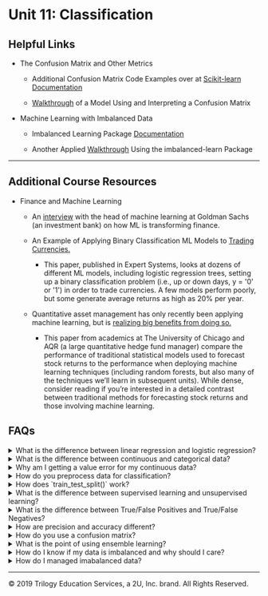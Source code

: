 # Unit 11: Classification

## Helpful Links
* The Confusion Matrix and Other Metrics

  *  Additional Confusion Matrix Code Examples over at [Scikit-learn Documentation](https://scikit-learn.org/stable/modules/generated/sklearn.metrics.confusion_matrix.html)

  *  [Walkthrough](https://scikit-learn.org/stable/modules/generated/sklearn.metrics.confusion_matrix.html) of a Model Using and Interpreting a Confusion Matrix


* Machine Learning with Imbalanced Data

  * Imbalanced Learning Package [Documentation](https://imbalanced-learn.readthedocs.io/en/stable/index.html)

  * Another Applied [Walkthrough](https://towardsdatascience.com/a-deep-dive-into-imbalanced-data-over-sampling-f1167ed74b5) Using the imbalanced-learn Package



---

## Additional Course Resources

* Finance and Machine Learning
  *  An [interview](https://insights.som.yale.edu/insights/will-machine-learning-transform-finance) with the head of machine learning at Goldman Sachs (an investment bank) on how ML is transforming finance.

  * An Example of Applying Binary Classification ML Models to [Trading Currencies.](http://nrl.northumbria.ac.uk/34544/1/Evaluating%20machine%20learning.pdf)
    *  This paper, published in Expert Systems, looks at dozens of different ML models, including logistic regression trees, setting up a binary classification problem (i.e., up or down days, y = '0' or '1') in order to trade currencies. A few models perform poorly, but some generate average returns as high as 20% per year.

  *   Quantitative asset management has only recently been applying machine learning, but is [realizing big benefits from doing so.](https://dachxiu.chicagobooth.edu/download/ML.pdf)
      *  This paper from academics at The University of Chicago and AQR (a large quantitative hedge fund manager) compare the performance of traditional statistical models used to forecast stock returns to the performance when deploying machine learning techniques (including random forests, but also many of the techniques we’ll learn in subsequent units). While dense, consider reading if you’re interested in a detailed contrast between traditional methods for forecasting stock returns and those involving machine learning.

## FAQs

<details>
<summary>What is the difference between linear regression and logistic regression?</summary>

Though both use regression techniques, linear and logistic regressions are both quite different.  If the values you are predicting are continuous meaning they can be any number, then linear regression is the correct model.  If your values are categorical or binary, then logistic regression is the correct model.
</details>

<details>
<summary>What is the difference between continuous and categorical data?</summary>
Continous data is quantitative data that can be any number with infinte possibilities.
Categorical data is data that can be classified in specific groups.

Examples of categorical data inclue:
- Male, Female
- Yes, No
- Positve, Negative
- Good, Bad, Neutral
- Snickers, Milky Way, Twix
- Soccer, Hockey, Baseball, Basketball, Lacrosse

</details>

<details>
<summary>
Why am I getting a value error for my continuous data?</summary>

Are you running a Logistic Regression model and keep getting an error like the one below?

![continuous_err](Images/continuous_err.PNG)

This error means you are giving non-categorical data to your Logistic Regression model.  Logistic Regression models use categorical data, and cannot compute continuous data.

</details>


<details>
<summary>
 How do you preprocess data for classification?</summary>
Most categorical data is text based and must be converted to numerical so that computations can be ran.  For example ir your categories are male and female, you could convert them to 0 and 1.  scikit-learn offers functions that can handle this conversion simply.  Two options are `.LabelEncoder()` and `OneHotEncoder()`.

<blockquote>
<details>
<summary>Preprocessing Target Data</summary>

Using the .`Labelencoder()` method from scikit-learn we can convert categorical data to numberical.  We begin with a simple DataFrame showing 6 countries:

![country_df1](Images/country_df1.PNG)

Then we import `LabelEncoder` from sklern.preprocessing, after which we instantiate the `.LabelEncoder()` object, run a `.fit()` then `.transform()`.  The results are stored in a new variable `encoded_y` and inserted into a new DataFrame.

```python
from sklearn.preprocessing import LabelEncoder
encoder = LabelEncoder()
encoder.fit(df.Country)
encoded_y = encoder.transform(df.Country)
df['Encoded'] = encoded_y
```
Now you can see that the encoded values are numerical representations of the original countries:

![country_df2](Images/country_df2.PNG)

</details>

<details>
<summary>Preprocessing Feature Data</summary>
There are situations when using `.LabelEncoder()` is not appropriate.  If you are encoding target values, (the values you wish to predict), then using the label encoder is great, however if you are encoding feature values, this method can cause accidental bias in your model prediction.  This is because the numerical representations of the data will be interpreted as values by the model.  A category of 5 will be given more weight than a category of 1.  This is where the `.get_dummies()` pandas function used in Unit 10 comes into play.  The function works by splitting the categorical column of data into multiple columns of separate data with a 1 or 0 representation.  In the below example we use the `.get_dummies()` to convert the same country data as before:

```python
encoded_data = pd.get_dummies(df.Country, columns='Country')
```
![country_df3](Images/country_df3.PNG)
</details>
<details>
<summary>Scaling Feature Data</summary>
In our prevoius example, we converted feature data to binary to avoid introducing bias into the model.  For the same reason, we should scale data that has large numerical variance between features, so that all features are initiall weighted the same.  For example, let's suppose that our country dataframe also includes average number of children, average life expectancy, and average salary by country:

![country_df4](Images/country_df4.PNG)

These values vary greatly.  If you were using these values in a model, the higher numbers would automatically be read in with more weight bias.  That is where scaling comes in!  Using the `StandardScaler()` from scikit-learn, we will scale the data.  First we instantiate the `.StandardScaler()` instance, then fit it to the data, then transform the data and show in a new DataFrame:

```python
data_scaler = StandardScaler()
data_scaler.fit(df)
data_scaled = data_scaler.transform(df)
```
The new DataFrame shows the scaled data in place of the former values.  Now all the values standardized:


![country_df5](Images/country_df5.PNG)

</details>
</blockquote>
</details>

<details>
<summary>
 How does `train_test_split()` work?</summary>

The `train_test_split()` function makes splitting data for testing easy!  The function outputs 4 sets of data points - 2 sets of feature data, and 2 sets of target data.  This is why the variables that define the function are typically `X_train, X_test, y_train, y_test`.  The most important parameters of the function are the `X` and `y`.  During preprocessing we separate our data into the feature data, or `X`, and the target data, or `y`.

The `y` data are the values we wish to predict, and the `X` data are the values we use to influence our predictions.  If our data is stored in a DataFrame, we just break it out and store it in variables.  The values we wish to predict are stored as `y` and the features we are using to make our predictions are stored as `X`.  We then feed these into the `train_test_split()` function.

Other parameters include: `stratify`, `test_size`, `train_size`, `random_state`, and `shuffle`.

If the `y` values consists of binary data (for example, male/female), and 25% of those values are male, and 75% of those values are female, then setting the `stratify` parameter to `y` will ensure the test and train data have the same ratio of male to female as the entire data set.

The specific `test_size` and `train_size` can also be set to override the default sizes.  The default for these parameters will select sizes that complement the data set.  The defaults can be overridden using either `int` of `float` values.  If the value set is `int`, then this will indicate a specific sample size you wish to include in the test or train set.  If the value set is `float` then it will indicate a percentage of the total dataset you wish to include in the test or train set.

When using the `shuffle` parameter, the data is shuffled (randomized) prior to being divided into train and test sets.

When using this function the data is split randomly each time, however if the `random_state` parameter is set, the same random split will be selected each time.  To use this paramenter, any number can be used as the `random_state` as long as it is used each time you run the model.  Using this parameter will always ensure the same split is obtained even if `shuffle` is set to `True`.

An example of implementing a `train_test_split()` instance is as follows:

```python
X_train, X_test, y_train, y_test = train_test_split(X, y, stratify = y, shuffle = True)
```

</details>

<details>
<summary>
What is the difference between supervised learning and unsupervised learning?</summary>

Supervised models learn from labeled data and unsupervised models do not.  A simple way to visualize this would be think of yourself in this class!  You are the model and you are learning based on inputs from the class that are labeled - the class lessons, the tech stack, the assignments.  This is supervised learning.  Now if you were not in the class, and were attempting to learn all this on your own by just walking into a FinTech firm and watching what is happening around you - that would be unsupervised learning.

Another example would be learning languages.  If you grew up in a location where Spanish was spoken fluently in your home, and you decided to then learn English by enrolling in a class, this would be supervised learning.  The class is structured and you would learn from labeled inputs.  However if you grow up with English as your native tongue, you learned it by being immersed in the data around you from the time you were born.  This is an example of unsupervised learning.

</details>
<details>
<summary>
What is the difference between True/False Positives and True/False Negatives?</summary>
Keeping track of the differences between these four guys can be a mind bender.  It often makes more sense when thought of as a medical procedure.  For example let say you tested positive for flu, but you actually did not have it - this would be a False Positive.

When applying these terms to machine learning, where the values we are predicting are usually more than just true or false, and are less applicable to our daily lives as is medical testing, their meaning can become abstract.  Here is a quick reference for keeping them straight.  In our example, the model is predicting whether a color will be blue, green or purple.


<blockquote>
<details>
<summary>Terminology</summary>
The True/False part of our terminology means that the test predicted either correctly (true) or incorrectly (false).  The Postiive/Negative part of the term means that the test was predicting the presence (positive) or abscense (negative) of something.
</details>
<details>
<summary>True Positve</summary>
I thought you were green and I was right!

The model predicted this value as green and it is correct.
</details>
<details>
<summary>False Positive</summary>
I thought you were green and I was wrong!

The model predicted this value as green and it was incorrect.
</details>
<details>
<summary>True Negative</summary>
I thought you were not green and I was right!

The model predicted this value was not green it was correct.

</details>
<details>
<summary>False Negative</summary>
I thought you were not green and I was wrong!

The model predicted this value was not green and it was incorrect.
</details>
</details>

<details>
<summary>
How are precision and accuracy different?</summary>


Precision is a measure of how close elements are to each other.  Accuracy is a measure of how close items are to the target.
<img src='Images/acc_prec.png' width = 650>
</details>

<details>
<summary>
How do you use a confusion matrix?</summary>

<blockquote>
<details>
<summary>Layout</summary>
The basic layout of a confusion matrix is the actual values are listed along the x axis, and predicted values are listed along on the y axis.

![confusion1](Images/conf_matrix1.gif)
</details>
<details>
<summary>Precision</summary>
Precision is a measurement of how many positively predicted values were actually correct.  For example, if our model was predicting colors - blue, green and purple, precision would be the measurement of how many times time model predicted purple and the actual value was also purple.

The formula for precision is TP / (TP + FP).

![confusion3](Images/conf_matrix3.gif)
</details>

<details>
<summary>Recall</summary>
Recall is a measurement of how many times a value was predict and was incorrect.  For example, if our model was predicting colors - blue, green and purple, recall would be the measurement of how many times green was predicted incorrectly.

The formula for recall is TP / (TP + FN).

![confusion2](Images/conf_matrix2.gif)
</details>
</details>

<details>
<summary>
What is the point of using ensemble learning?</summary>

Ensemble learning is a method were multiple models are combined into one powerful predictor.  In classification instances, the different models might make a final prediction by calculating which class had the most votes.  In regression instances,  the mean of all results is typically taken and then offered as the final prediction.
</details>

<details>
<summary>
How do I know if my data is imbalanced and why should I care?</summary>
An easy way to check for imbalanced data is to use the `Counter()` function.  Passing your data through this function will count how many of each unique variable exist in the data.

The usage syntax is below:
```python
from collections import Counter
Counter(y_train)
```

Example output is:
```python
Counter({0: 11832, 1: 462})
```

We can tell this data is imbalanced because one of the values is represented over 11,000 times and the other value is represented under 500 times.

Its important to check for imbalanced data because models will show bias to the values that appear more commonly, causing them to be predicted more often than the less commonly appearing values.  This can cause issue with the accuracy of the model not only because the model fails to predict the minority classes correctly, but also because the skewed number of data points for the majority class will make the model **appear** more accurate when it is actually not.

For example, using our color classes from before.  If train our model on 95 greens, 2 blues, and 3 purples, and it predicts green for each of them because of the bias, then the accuracy will be 95% even though it can't predict the other colors.  Were that model to be implemented on a new data set, with 50 blues, 45 purples, and 5 greens, then it would guess the greens correct but not the blues and purples, resulting in only a 5% accuracy using the same model.
</details>

<details>
<summary>
How do I managed imabalanced data?</summary>
Two methods for correcting imbalanced data are oversampling and undersampling.  There are imports available from the `imbalanced learn` library that make these two methods simple.

<blockquote><details>
<summary>Oversampling</summary>
The oversampling method can be done with random oversampling or the Synthetic Minority Oversampling Technique (SMOTE).

Random oversampling duplicates the existing minority class data until it is equally proportional to the majority class.

To utilize `imblearn` for random oversampling, we call the code as follows:
```python

from imblearn.over_sampling import RandomOverSampler
ros = RandomOverSampler(random_state=1)
X_resampled, y_resampled = ros.fit_resample(X_train, y_train)

```
SMOTE works by adding generated synthetic (fake) data in a way that closely mimicks the existing minority class until the majority and minority classes are proportional..

To utilize `imblearn` for random oversample, we call the code as follows:
```python

from imblearn.over_sampling import SMOTE
smote = SMOTE(random_state=1, ratio=1.0)
X_resampled, y_resampled = smote.fit_resample(X_train, y_train)

```

</details>
<details>
<summary>Undersampling</summary>
Undersampling is done by removing data from the majority class until the minority and majority are proportional.  This is only feasible if there is still enough data to effectively train the model after removal.

</details>
</blockquote>
</details>

---

© 2019 Trilogy Education Services, a 2U, Inc. brand. All Rights Reserved.
